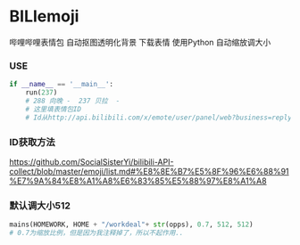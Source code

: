 # BILIemoji

哔哩哔哩表情包 自动抠图透明化背景 下载表情 使用Python 自动缩放调大小

### USE
```python
if __name__ == '__main__':
    run(237)
    # 288 向晚 -  237 贝拉  -
    # 这里填表情包ID
    # Id从http://api.bilibili.com/x/emote/user/panel/web?business=reply查看自己的，来源
```
### ID获取方法

https://github.com/SocialSisterYi/bilibili-API-collect/blob/master/emoji/list.md#%E8%8E%B7%E5%8F%96%E6%88%91%E7%9A%84%E8%A1%A8%E6%83%85%E5%88%97%E8%A1%A8

### 默认调大小512
```python
mains(HOMEWORK, HOME + "/workdeal"+ str(opps), 0.7, 512, 512)
# 0.7为缩放比例，但是因为我注释掉了，所以不起作用..
```
